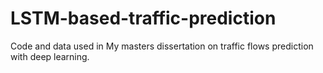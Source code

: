 # LSTM-based-traffic-prediction
Code and data used in My masters dissertation on traffic flows prediction with deep learning.
